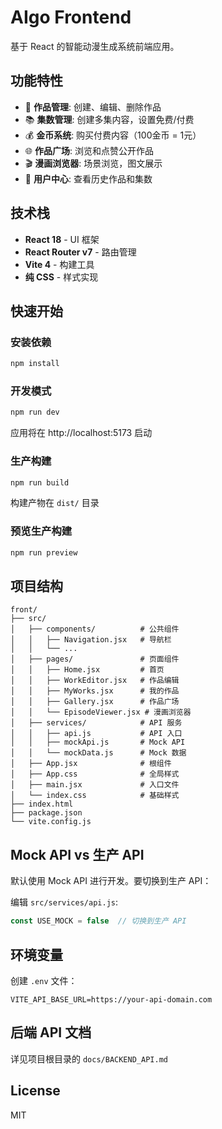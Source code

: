 # AIgo Frontend

基于 React 的智能动漫生成系统前端应用。

## 功能特性

- 📝 **作品管理**: 创建、编辑、删除作品
- 📚 **集数管理**: 创建多集内容，设置免费/付费
- 💰 **金币系统**: 购买付费内容（100金币 = 1元）
- 🌐 **作品广场**: 浏览和点赞公开作品
- 🎬 **漫画浏览器**: 场景浏览，图文展示
- 👤 **用户中心**: 查看历史作品和集数

## 技术栈

- **React 18** - UI 框架
- **React Router v7** - 路由管理
- **Vite 4** - 构建工具
- **纯 CSS** - 样式实现

## 快速开始

### 安装依赖

```bash
npm install
```

### 开发模式

```bash
npm run dev
```

应用将在 http://localhost:5173 启动

### 生产构建

```bash
npm run build
```

构建产物在 `dist/` 目录

### 预览生产构建

```bash
npm run preview
```

## 项目结构

```
front/
├── src/
│   ├── components/          # 公共组件
│   │   ├── Navigation.jsx   # 导航栏
│   │   └── ...
│   ├── pages/               # 页面组件
│   │   ├── Home.jsx         # 首页
│   │   ├── WorkEditor.jsx   # 作品编辑
│   │   ├── MyWorks.jsx      # 我的作品
│   │   ├── Gallery.jsx      # 作品广场
│   │   └── EpisodeViewer.jsx # 漫画浏览器
│   ├── services/            # API 服务
│   │   ├── api.js           # API 入口
│   │   ├── mockApi.js       # Mock API
│   │   └── mockData.js      # Mock 数据
│   ├── App.jsx              # 根组件
│   ├── App.css              # 全局样式
│   ├── main.jsx             # 入口文件
│   └── index.css            # 基础样式
├── index.html
├── package.json
└── vite.config.js
```

## Mock API vs 生产 API

默认使用 Mock API 进行开发。要切换到生产 API：

编辑 `src/services/api.js`:

```javascript
const USE_MOCK = false  // 切换到生产 API
```

## 环境变量

创建 `.env` 文件：

```env
VITE_API_BASE_URL=https://your-api-domain.com
```

## 后端 API 文档

详见项目根目录的 `docs/BACKEND_API.md`

## License

MIT
